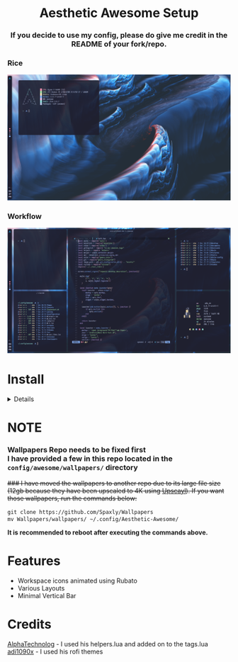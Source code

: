 <h1 align="center">Aesthetic Awesome Setup</h1>

<h3 align="center">If you decide to use my config, please do give me credit in the README of your fork/repo.</center>

### Rice
<img src="./assets/AwesomeFloatingWindow.png"></img>
<br>
### Workflow
<img src="./assets/Workflow.png"></img>

# Install
<details>
  </br>

### BETA Install Script
# NOTE: I have not tested this script, but should work. It is still under development but usable
```
git clone https://github.com/Spaxly/Aesthetic-Awesome
sudo bash Aesthetic-Awesome/install.sh
```

### You need to install a AUR manager of some sort (yay, paru, etc)
# Dependencies
```yay -Syu $(cat pkglist)```


# Install
```cd Aesthetic-Awesome && cp -rf config/ ~/.config/ && && mv ~/.config/nvim ~/.config/ && cd ~/.config/awesome && git clone https://github.com/vicious-widgets/vicious && git clone https://github.com/BlingCorp/Bling && git clone https://github.com/andOrlando/rubato && sudo systemctl enable --now sddm```

In order to use the SDDM theme, you will have to edit the SDDM config file as shown below.
```
### FOR ARCH LINUX
sudo nvim /usr/lib/sddm/sddm.conf.d/default.conf
###
```
Set 
```
[THEME]
Current=
```

to 
```
[THEME]
Current=multicolor-sddm-theme
```
</details>

# **NOTE**
### Wallpapers Repo needs to be fixed first<br>I have provided a few in this repo located in the ```config/awesome/wallpapers/``` directory
~~### I have moved the wallpapers to another repo due to its large file size (12gb because they have been upscaled to 4K using <a href="https://github.com/upscayl/upscayl">Upscayl</a>). If you want those wallpapers, run the commands below:~~
```
git clone https://github.com/Spaxly/Wallpapers
mv Wallpapers/wallpapers/ ~/.config/Aesthetic-Awesome/
```

**It is recommended to reboot after executing the commands above.**

# Features
- Workspace icons animated using Rubato
- Various Layouts
- Minimal Vertical Bar

# Credits

<a href="https://github.com/AlphaTechnolog">AlphaTechnolog</a> - I used his helpers.lua and added on to the tags.lua 
<br>
<a href="https://github.com/adi1090x">adi1090x</a> - I used his rofi themes
